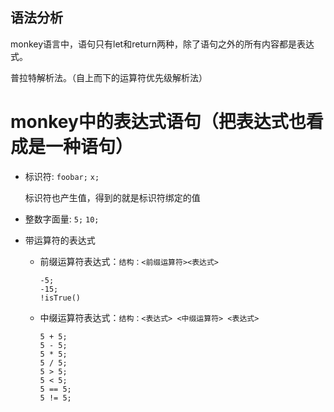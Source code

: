 

## 语法分析

monkey语言中，语句只有let和return两种，除了语句之外的所有内容都是表达式。

普拉特解析法。（自上而下的运算符优先级解析法）



# monkey中的表达式语句（把表达式也看成是一种语句）

- 标识符: `foobar;` `x;`

   标识符也产生值，得到的就是标识符绑定的值 

- 整数字面量: `5;` `10;`
- 带运算符的表达式
  - 前缀运算符表达式：`结构：<前缀运算符><表达式>`
    ```
    -5;
    -15;
    !isTrue()
    ```
  - 中缀运算符表达式：`结构：<表达式> <中缀运算符> <表达式>`
    ```
    5 + 5;
    5 - 5;
    5 * 5;
    5 / 5;
    5 > 5;
    5 < 5;
    5 == 5;
    5 != 5;
    ```
    

